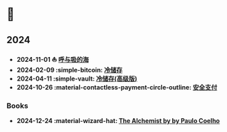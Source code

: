 # :crocodile:

## 2024

- **2024-11-01 :sailboat: [呼与吸的海](posts/vipassana/呼与吸的海.md)**
- **2024-02-09 :simple-bitcoin: [冷储存](posts/bitcoin/self_custody.md)**
- **2024-04-11 :simple-vault: [冷储存(高级版)](posts/bitcoin/private_electrum_server.md)**
- **2024-10-26 :material-contactless-payment-circle-outline: [安全支付](posts/bitcoin/coldcard_payment.md)**

### Books

- **2024-12-24 :material-wizard-hat: [The Alchemist by by Paulo Coelho](posts/books/alchemist.md)**

